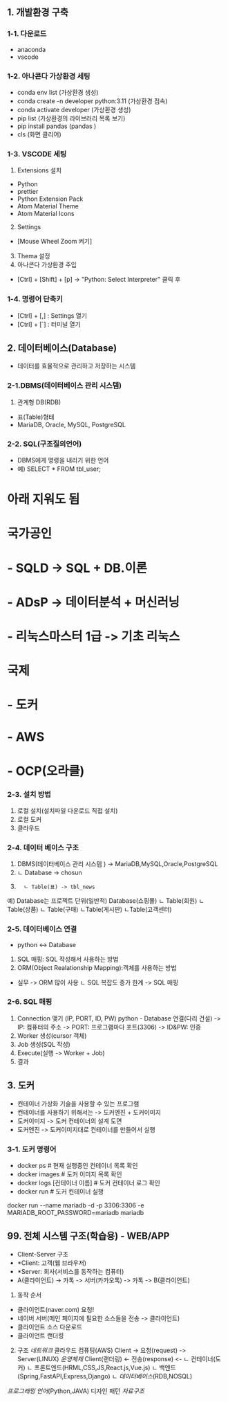 ## 1. 개발환경 구축
### 1-1. 다운로드
- anaconda
- vscode

### 1-2. 아나콘다 가상환경 세팅
- conda env list (가상환경 생성)
- conda create -n developer python:3.11 (가상환경 접속)
- conda activate developer (가상환경 생성)
- pip list (가상환경의 라이브러리 목록 보기)
- pip install pandas (pandas )
- cls (화면 클리어)

### 1-3. VSCODE 세팅
1. Extensions 설치
 - Python
 - prettier
 - Python Extension Pack
 - Atom Material Theme
 - Atom Material Icons
2. Settings
- [Mouse Wheel Zoom 켜기]
3. Thema 설정
4. 아나콘다 가상환경 주입
 - [Ctrl] + [Shift] + [p] -> "Python: Select Interpreter" 클릭 후

### 1-4. 명령어 단축키
 - [Ctrl] + [,] : Settings 열기
 - [Ctrl] + [`] : 터미널 열기





## 2. 데이터베이스(Database)
- 데이터를 효율적으로 관리하고 저장하는 시스템


### 2-1.DBMS(데이터베이스 관리 시스템)
1. 관계형 DB(RDB)
  - 표(Table)형태
  - MariaDB, Oracle, MySQL, PostgreSQL

### 2-2. SQL(구조질의언어)
  - DBMS에게 명령을 내리기 위한 언어
  - 예) SELECT * FROM tbl_user;


# 아래 지워도 됨
# 국가공인
#  - SQLD -> SQL + DB.이론
#  - ADsP -> 데이터분석 + 머신러닝
#  - 리눅스마스터 1급 -> 기초 리눅스

# 국제
#  - 도커
#  - AWS
#  - OCP(오라클)

### 2-3. 설치 방법
  1. 로컬 설치(설치파일 다운로드 직접 설치)
  2. 로컬 도커 
  3. 클라우드 


### 2-4. 데이터 베이스 구조
  1. DBMS(데이터베이스 관리 시스템 ) -> MariaDB,MySQL,Oracle,PostgreSQL
  2. ㄴ Database -> chosun
  3.       ㄴ Table(표) -> tbl_news

  예) Database는 프로젝트 단위(일반적)
  Database(쇼핑몰)
    ㄴ Table(회원)
    ㄴ Table(상품)
    ㄴ Table(구매)
    ㄴTable(게시판)
    ㄴTable(고객센터)


### 2-5. 데이터베이스 연결
  - python <-> Database
  1. SQL 매핑: SQL 작성해서 사용하는 방법
  2. ORM(Object Realationship Mapping):객체를 사용하는 방법
  * 실무 -> ORM 많이 사용
            ㄴ SQL 복잡도 증가 한계 -> SQL 매핑
  
### 2-6. SQL 매핑
  1. Connection 맺기 (IP, PORT, ID, PW)
     python - Database 연결(다리 건설)
      -> IP: 컴퓨터의 주소
      -> PORT: 프로그램마다 포트(3306)
      -> ID&PW: 인증
  2. Worker 생성(cursor 객체)
  3. Job 생성(SQL 작성)
  4. Execute(실행 -> Worker + Job)
  5. 결과

## 3. 도커
  - 컨테이너 가상화 기술을 사용할 수 있는 프로그램
  - 컨테이너를 사용하기 위해서는 -> 도커엔진 + 도커이미지
  - 도커이미지 -> 도커 컨테이너의 설계 도면
  - 도커엔진 -> 도커이미지대로 컨테이너를 만들어서 실행

### 3-1. 도커 명령어
   - docker ps                   # 현재 실행중인 컨테이너 목록 확인
   - docker images               # 도커 이미지 목록 확인
   - docker logs [컨테이너 이름]  # 도커 컨테이너 로그 확인
   - docker run                  # 도커 컨테이너 실행
   
   docker run --name mariadb -d -p 3306:3306 -e
   MARIADB_ROOT_PASSWORD=mariadb mariadb
   
















## 99. 전체 시스템 구조(학습용) - WEB/APP
- Client-Server 구조
- *Client: 고객(웹 브라우저)
- *Server: 회사(서비스를 동작하는 컴퓨터)
- A(클라이언트) -> 카톡 -> 서버(카카오톡) -> 카톡 -> B(클라이언트)

1. 동작 순서
  + 클라이언트(naver.com) 요청!
  + 네이버 서버(메인 페이지에 필요한 소스들을 전송 -> 클라이언트)
  + 클라이언트 소스 다운로드
  + 클라이언트 랜더링

2. 구조
                 *네트워크*        클라우드 컴퓨팅(AWS)
Client         -> 요청(request) -> Server(LINUX) *운영체제*
Client(랜더링) <- 전송(response) <- ㄴ 컨테이너(도커) 
                                       ㄴ 프론트엔드(HRML,CSS,JS,React.js,Vue.js)
                                       ㄴ 백엔드(Spring,FastAPI,Express,Django)
                                       ㄴ *데이터베이스*(RDB,NOSQL)

*프로그래밍 언어*(Python,JAVA)
디자인 패턴
*자료구조*




